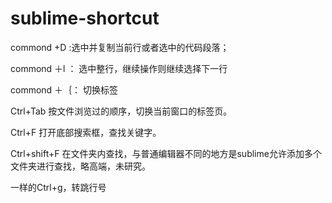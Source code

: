# sublime-shortcut

commond +D :选中并复制当前行或者选中的代码段落；

commond ＋l ： 选中整行，继续操作则继续选择下一行

commond ＋｛：  切换标签

Ctrl+Tab 按文件浏览过的顺序，切换当前窗口的标签页。


Ctrl+F 打开底部搜索框，查找关键字。


Ctrl+shift+F 在文件夹内查找，与普通编辑器不同的地方是sublime允许添加多个文件夹进行查找，略高端，未研究。

一样的Ctrl+g，转跳行号
